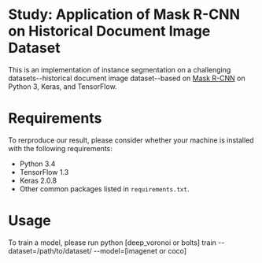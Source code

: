 # Study: Application of Mask R-CNN on Historical Document Image Dataset
This is an implementation of instance segmentation on a challenging datasets--historical document image dataset--based on [Mask R-CNN](https://arxiv.org/abs/1703.06870) on Python 3, Keras, and TensorFlow. 

# Requirements
To rerproduce our result, please consider whether your machine is installed with the following requirements:
* Python 3.4
* TensorFlow 1.3
* Keras 2.0.8 
* Other common packages listed in `requirements.txt`.

# Usage
To train a model, please run 
python [deep_voronoi or bolts] train --dataset=/path/to/dataset/ --model=[imagenet or coco]
